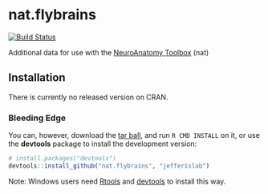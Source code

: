 # nat.flybrains
[![Build Status](https://travis-ci.org/jefferislab/nat.flybrains.png)](https://travis-ci.org/jefferislab/nat.flybrains)

Additional data for use with the [NeuroAnatomy Toolbox](https://github.com/jefferis/nat) (nat)

## Installation
There is currently no released version on CRAN.

### Bleeding Edge
You can, however, download the [tar ball](https://github.com/jefferislab/nat.flybrains/tarball/master),
and run `R CMD INSTALL` on it, or use the **devtools** package to install the development version:

```r
# install.packages("devtools")
devtools::install_github("nat.flybrains", "jefferislab")
```

Note: Windows users need [Rtools](http://www.murdoch-sutherland.com/Rtools/) and
[devtools](http://CRAN.R-project.org/package=devtools) to install this way.
